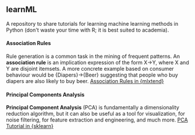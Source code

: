 ## learnML
A repository to share tutorials for learning machine learning methods in Python (don't waste your time with R; 
it is best suited to academia).

#### Association Rules 
Rule generation is a common task in the mining of frequent patterns. 
An **association rule** is an implication expression of the form X→Y, 
where X and Y are disjoint itemsets. 
A more concrete example based on consumer behaviour would be {Diapers}→{Beer} 
suggesting that people who buy diapers are also likely to buy beer. 
[Association Rules in {mlxtend}](http://rasbt.github.io/mlxtend/user_guide/frequent_patterns/association_rules/
)

#### Principal Components Analysis
**Principal Component Analysis** (PCA) is fundamentally a dimensionality reduction algorithm, but it can also be useful 
as a tool for visualization, for noise filtering, for feature extraction and engineering, and much more.
[PCA Tutorial in {sklearn}](https://jakevdp.github.io/PythonDataScienceHandbook/05.09-principal-component-analysis.html)